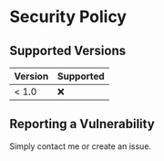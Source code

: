 # Security Policy

## Supported Versions

| Version | Supported          |
| ------- | ------------------ |
| < 1.0   | :x:                |

## Reporting a Vulnerability

Simply contact me or create an issue.
